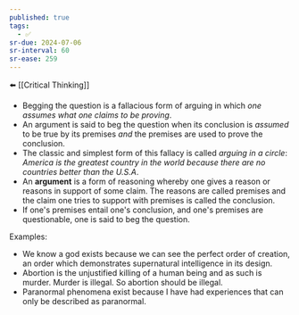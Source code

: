 ```yaml
---
published: true
tags:
  - ✅
sr-due: 2024-07-06
sr-interval: 60
sr-ease: 259
---
```

⬅️ [[Critical Thinking]]

- Begging the question is a fallacious form of arguing in which _one assumes what one claims to be proving_.
- An argument is said to beg the question when its conclusion is _assumed_ to be true by its premises _and_ the premises are used to prove the conclusion.
- The classic and simplest form of this fallacy is called _arguing in a circle_: _America is the greatest country in the world because there are no countries better than the U.S.A_.
- An **argument** is a form of reasoning whereby one gives a reason or reasons in support of some claim. The reasons are called premises and the claim one tries to support with premises is called the conclusion.
- If one's premises entail one's conclusion, and one's premises are questionable, one is said to beg the question. 

Examples:
- We know a god exists because we can see the perfect order of creation, an order which demonstrates supernatural intelligence in its design.
- Abortion is the unjustified killing of a human being and as such is murder. Murder is illegal. So abortion should be illegal.
- Paranormal phenomena exist because I have had experiences that can only be described as paranormal.